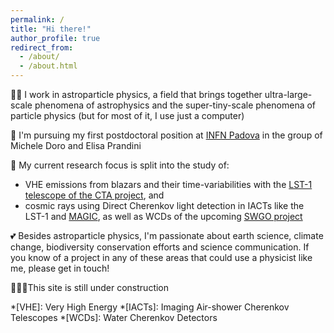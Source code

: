 ```yaml
---
permalink: /
title: "Hi there!"
author_profile: true
redirect_from: 
  - /about/
  - /about.html
---
```


👩‍💻 I work in astroparticle physics, a field that brings together ultra-large-scale phenomena of astrophysics and the super-tiny-scale phenomena of particle physics (but for most of it, I use just a computer)

🔭 I'm pursuing my first postdoctoral position at [INFN Padova](https://www.pd.infn.it/it/) in the group of Michele Doro and Elisa Prandini

📡 My current research focus is split into the study of:
* VHE emissions from blazars and their time-variabilities with the [LST-1 telescope of the CTA project](https://www.cta-observatory.org/project/technology/lst/), and
* cosmic rays using Direct Cherenkov light detection in IACTs like the LST-1 and [MAGIC](http://magic.mppmu.mpg.de), as well as WCDs of the upcoming [SWGO project](https://www.swgo.org/SWGOWiki/doku.php)

💕 Besides astroparticle physics, I'm passionate about earth science, climate change, biodiversity conservation efforts and science communication. If you know of a project in any of these areas that could use a physicist like me, please get in touch!

🏃🏻‍♀️This site is still under construction

*[VHE]: Very High Energy
*[IACTs]: Imaging Air-shower Cherenkov Telescopes
*[WCDs]: Water Cherenkov Detectors